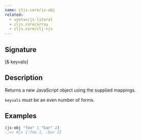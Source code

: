 ```yaml
---
name: cljs.core/js-obj
related:
  - syntax/js-literal
  - cljs.core/array
  - cljs.core/clj->js
---
```


## Signature
[& keyvals]


## Description

Returns a new JavaScript object using the supplied mappings.

`keyvals` must be an even number of forms.


## Examples

```clj
(js-obj "foo" 1 "bar" 2)
;;=> #js {:foo 1, :bar 2}
```